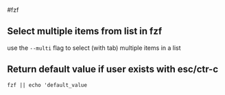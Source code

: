 #fzf

## Select multiple items from list in fzf
use the `--multi` flag to select (with tab) multiple items in a list

## Return default value if user exists with esc/ctr-c
`fzf || echo 'default_value`
